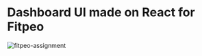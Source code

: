 # Dashboard UI made on React for Fitpeo
![fitpeo-assignment](https://github.com/Shahanawazgit/fitpeo-assignment/assets/139430501/01eeee83-d82b-4942-9999-295d9a43e9eb)
